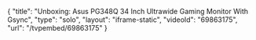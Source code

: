 {
    "title": "Unboxing: Asus PG348Q 34 Inch Ultrawide Gaming Monitor With Gsync",
    "type": "solo",
    "layout": "iframe-static",
    "videoId": "69863175",
    "url": "\/tvpembed\/69863175"
}